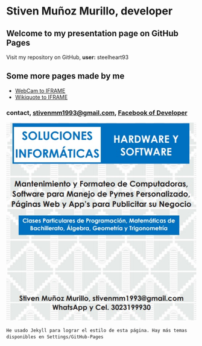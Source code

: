 
# Stiven Muñoz Murillo, developer

## Welcome to my presentation page on GitHub Pages
Visit my repository on GitHub, **user:** steelheart93 

## Some more pages made by me
* [WebCam to IFRAME](https://steelheart93.github.io/camara)
* [Wikiquote to IFRAME](https://steelheart93.github.io/wikiquote)

### contact, stivenmm1993@gmail.com, [Facebook of Developer](https://www.facebook.com/stiven.munozmurillo)

![publicidad](pendon.jpg)

```He usado Jekyll para lograr el estilo de esta página. Hay más temas disponibles en Settings/GitHub-Pages```
